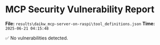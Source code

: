 # MCP Security Vulnerability Report
**File:** `results\daikw_mcp-server-on-raspi\tool_definitions.json`
**Time:** `2025-06-21 04:15:48`

✅ No vulnerabilities detected.